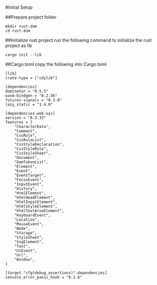 
#Initial Setup

##Prepare project folder
```
mkdir rust-dom
cd rust-dom
```

##Initialize rust project
run the following command to initialize the rust project as lib
```
cargo init --lib
```

##Cargo.toml
copy the following into Cargo.toml

```
[lib]
crate-type = ["cdylib"]

[dependencies]
dominator = "0.5.5"
wasm-bindgen = "0.2.56"
futures-signals = "0.3.8"
lazy_static = "1.4.0"

[dependencies.web-sys]
version = "0.3.33"
features = [
    "CharacterData",
    "Comment",
    "CssRule",
    "CssRuleList",
    "CssStyleDeclaration",
    "CssStyleRule",
    "CssStyleSheet",
    "Document",
    "DomTokenList",
    "Element",
    "Event",
    "EventTarget",
    "FocusEvent",
    "InputEvent",
    "History",
    "HtmlElement",
    "HtmlHeadElement",
    "HtmlInputElement",
    "HtmlStyleElement",
    "HtmlTextAreaElement",
    "KeyboardEvent",
    "Location",
    "MouseEvent",
    "Node",
    "Storage",
    "StyleSheet",
    "SvgElement",
    "Text",
    "UiEvent",
    "Url",
    "Window",
]

[target."cfg(debug_assertions)".dependencies]
console_error_panic_hook = "0.1.6"
```
